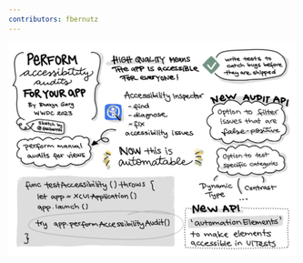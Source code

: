 ```yaml
---
contributors: fbernutz
---
```


![Sketchnote of WWDC 2023 talk about how to perform accessibility audits for your app][sketchnote]

[sketchnote]: ../../../images/notes/wwdc23/10035/sketchnote.jpg

